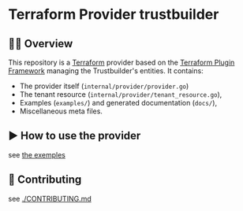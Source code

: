 # Terraform Provider trustbuilder

## 🧑‍💻 Overview

This repository is a [Terraform](https://www.terraform.io) provider based on the [Terraform Plugin Framework](https://developer.hashicorp.com/terraform/plugin/framework) managing the Trustbuilder's entities.
It contains:
- The provider itself (`internal/provider/provider.go`)
- The tenant resource (`internal/provider/tenant_resource.go`),
- Examples (`examples/`) and generated documentation (`docs/`),
- Miscellaneous meta files.


## ▶️ How to use the provider

see [the exemples](./examples/README.md)


## 🤝 Contributing

see [./CONTRIBUTING.md](./CONTRIBUTING.md)
